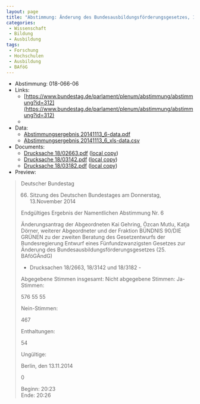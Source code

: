 ```yaml
---
layout: page
title: "Abstimmung: Änderung des Bundesausbildungsförderungsgesetzes, 1. Änderungsantrag Bündnis 90/Die Grünen"
categories:
 - Wissenschaft
 - Bildung
 - Ausbildung
tags:
 - Forschung
 - Hochschulen
 - Ausbildung
 - BAföG
---
```


* Abstimmung: 018-066-06
* Links: 
    * [https://www.bundestag.de/parlament/plenum/abstimmung/abstimmung?id=312](https://www.bundestag.de/parlament/plenum/abstimmung/abstimmung?id=312)
    * 
* Data: 
    * [Abstimmungsergebnis 20141113_6-data.pdf](/res/abstimmungsliste/20141113_6-data.pdf)
    * [Abstimmungsergebnis 20141113_6_xls-data.csv](/res/abstimmungsliste/analyses/20141113_6_xls-data.csv)
* Documents: 
    * [Drucksache 18/02663.pdf](http://dip21.bundestag.de/dip21/btd/18/026/1802663.pdf) ([local copy](/res/abstimmungsdaten/018-066-06/1802663.pdf))
    * [Drucksache 18/03142.pdf](http://dip21.bundestag.de/dip21/btd/18/031/1803142.pdf) ([local copy](/res/abstimmungsdaten/018-066-06/1803142.pdf))
    * [Drucksache 18/03182.pdf](http://dip21.bundestag.de/dip21/btd/18/031/1803182.pdf) ([local copy](/res/abstimmungsdaten/018-066-06/1803182.pdf))
* Preview: 
> Deutscher Bundestag
> 
> 66. Sitzung des Deutschen Bundestages
> am Donnerstag, 13.November 2014
> 
> Endgültiges Ergebnis der Namentlichen Abstimmung Nr. 6
> 
> Änderungsantrag der Abgeordneten Kai Gehring, Özcan Mutlu, Katja Dörner, weiterer
> Abgeordneter und der Fraktion BÜNDNIS 90/DIE GRÜNEN
> zu der zweiten Beratung des Gesetzentwurfs der Bundesregierung
> Entwurf eines Fünfundzwanzigsten Gesetzes zur Änderung des
> Bundesausbildungsförderungsgesetzes (25. BAföGÄndG)
> - Drucksachen 18/2663, 18/3142 und 18/3182 -
> 
> Abgegebene Stimmen insgesamt:
> Nicht abgegebene Stimmen:
> Ja-Stimmen:
> 
> 576
> 55
> 55
> 
> Nein-Stimmen:
> 
> 467
> 
> Enthaltungen:
> 
> 54
> 
> Ungültige:
> 
> Berlin, den 13.11.2014
> 
> 0
> 
> Beginn: 20:23  
> Ende: 20:26
